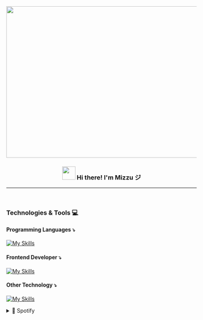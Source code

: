 <!-- Heading -->

<div align="center">
<!-- Img -->
  <img align="center" height="400" width="700" src="https://media.tenor.com/On7nVJgMM7YAAAAC/your-name-kimi-no-na-wa.giff"  />

<h3 align="center"><img src = "https://media.tenor.com/VOQM9bXxYdQAAAAi/anime.gif" height="35" width = 35px> Hi there! I'm Mizzu ジ</h3>

---

<br>
<div align="left">
 <h3>Technologies & Tools 💻</h4>
  
 <h4>Programming Languages ⤵</h4>
  
[![My Skills](https://skillicons.dev/icons?i=python,js,dart)](https://skillicons.dev)
  
<h4>Frontend Developer ⤵</h4>
<!--Icons-->
  
[![My Skills](https://skillicons.dev/icons?i=html,css,bootstrap,tailwind)](https://skillicons.dev)

<h4>Other Technology ⤵</h4>

[![My Skills](https://skillicons.dev/icons?i=flutter,django,flask)](https://skillicons.dev)
<details>
  <summary>🎵 Spotify</summary>
  
![Alt text](https://spotify-recently-played-readme.vercel.app/api?user=31t5ldnl22dk6cziqtedriwbgera)
</details>
</div>

</div>


